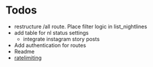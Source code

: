 # Todos
* restructure /all route. Place filter logic in list_nightlines
* add table for nl status settings
  * integrate instagram story posts
* Add authentication for routes
* Readme
* [ratelimiting](https://flask-limiter.readthedocs.io/en/stable/)